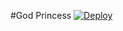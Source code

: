 
#God Princess
[![Deploy](https://telegra.ph/file/2697c9d6ef63d9bbb5ed8.jpg)](https://heroku.com/deploy?template=https://github.com/Kishoth-45/God-of-Princess)
